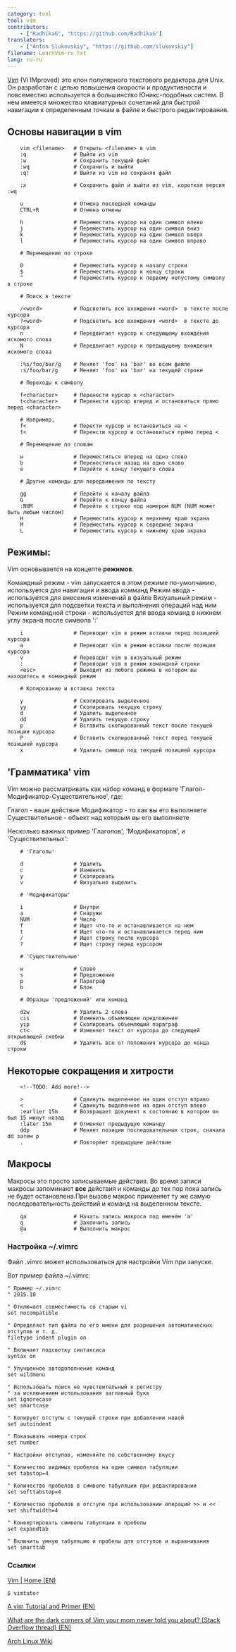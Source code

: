 ```yaml
---
category: tool
tool: vim
contributors:
    - ["RadhikaG", "https://github.com/RadhikaG"]
translators:
    - ["Anton Slukovskiy", "https://github.com/slukovskiy"]
filename: LearnVim-ru.txt
lang: ru-ru
---
```


[Vim](www.vim.org)
(Vi IMproved) это клон полулярного текстового редактора для Unix. Он разработан
с целью повышения скорости и продуктивности и повсеместно используется в 
большинство Юникс-подобных систем. В нем имеется множество клавиатурных 
сочетаний для быстрой навигации к определенным точкам в файле и быстрого 
редактирования.

## Основы навигации в vim

```
    vim <filename>   # Открыть <filename> в vim
    :q               # Выйти из vim
    :w               # Сохранить текущий файл
    :wq              # Сохранить и выйти
    :q!              # Выйти из vim не сохраняя файл

    :x               # Сохранить файл и выйти из vim, короткая версия :wq

    u                # Отмена последней команды
    CTRL+R           # Отмена отмены

    h                # Переместить курсор на один символ влево
    j                # Переместить курсор на один символ вниз
    k                # Переместить курсор на один символ вверх
    l                # Переместить курсор на один символ вправо

    # Перемещение по строке

    0                # Переместить курсор к началу строки
    $                # Переместить курсор к концу строки
    ^                # Переместить курсор к первому непустому символу в строке

    # Поиск в тексте

    /<word>          # Подсветить все вхождения <word>  в тексте после курсора
    ?<word>          # Подсветить все вхождения <word>  в тексте до курсора
    n                # Передвигает курсор к следующему вхождения искомого слова
    N                # Передвигает курсор к предыдущему вхождения искомого слова

    :%s/foo/bar/g    # Меняет 'foo' на 'bar' во всем файле
    :s/foo/bar/g     # Меняет 'foo' на 'bar' на текущей строке

    # Переходы к символу

    f<character>     # Перенести курсор к <character>
    t<character>     # Перенести курсор вперед и остановиться прямо перед <character> 

    # Например,
    f<               # Перести курсор и остановиться на <
    t<               # Перенсти курсор и остановиться прямо перед <
    
    # Перемещение по словам

    w                # Переместиться вперед на одно слово
    b                # Перенеститься назад на одно слово
    e                # Перейти к концу текущего слова

    # Другие команды для передвижения по тексту

    gg               # Перейти к началу файла
    G                # Перейти к концу файла
    :NUM             # Перейти к строке под номером NUM (NUM может быть любым числом)
    H                # Переместить курсор к верхнему краю экрана
    M                # Переместить курсор к середине экрана
    L                # Переместить курсор к нижнему краю экрана
```

## Режимы:

Vim основывается на концепте **режимов**.

Командный режим - vim запускается в этом режиме по-умолчанию, используется для 
навигации и ввода комманд
Режим ввода - используется для внесения изменений в файле
Визуальный режим - используется для подсветки текста и выполнения операций над ним
Режим командной строки - используется для ввода команд в нижнем углу экрана после символа ':'

```
    i                # Переводит vim в режим вставки перед позицией курсора
    a                # Переводит vim в режим вставки после позиции курсора
    v                # Переводит vim в визуальный режим
    :                # Переводит vim в режим командной строки
    <esc>            # Выходит из любого режима в котором вы находитесь в командный режим

    # Копирование и вставка текста

    y                # Скопировать выделенное
    yy               # Скопировать текущую строку
    d                # Удалить выделенное
    dd               # Удалить текущую строку
    p                # Вставить скопированный текст после текущей позиции курсора
    P                # Вставить скопированный текст перед текущей позицией курсора
    x                # Удалить символ под текущей позицией курсора
```

## 'Грамматика' vim

Vim можно рассматривать как набор команд в формате 'Глагол-Модификатор-Существительное', где:

Глагол - ваше действие
Модификатор - то как вы его выполняете
Существительное - объект над которым вы его выполняете

Несколько важных пример 'Глаголов', 'Модификаторов', и 'Существительных':

```
    # 'Глаголы'
 
    d                # Удалить
    c                # Изменить
    y                # Скопировать
    v                # Визуально выделить

    # 'Модификаторы'

    i                # Внутри
    a                # Снаружи
    NUM              # Число
    f                # Ищет что-то и останавливается на нем
    t                # Ищет что-то и останавливается перед ним
    /                # Ищет строку после курсора
    ?                # Ищет строку перед курсором

    # 'Существительные'

    w                # Слово
    s                # Предложение
    p                # Параграф
    b                # Блок
    
    # Образцы 'предложений' или команд

    d2w              # Удалить 2 слова
    cis              # Изменить объемлющее предложение
    yip              # Скопировать объемлющий параграф
    ct<              # Изменяет текст от курсора до следующей открывающей скобки
    d$               # Удалить все от положения курсора до конца строки
```

## Некоторые сокращения и хитрости

        <!--TODO: Add more!-->
```
    >                # Сдвинуть выделенное на один отступ вправо
    <                # Сдвинуть выделенное на один отступ влево
    :earlier 15m     # Возвращает документ к состоянию в котором он был 15 минут назад
    :later 15m       # Отменяет предыдущую команду
    ddp              # Меняет позиции последовательных строк, сначала dd затем p
    .                # Повторяет предыдущее действие
```

## Макросы

Макросы это просто записываемые действия.
Во время записи макросы запоминают **все** действия и команды до тех пор пока 
запись не будет остановлена.При вызове макрос применяет ту же самую последовательность 
действий и команд на выделенном тексте.

```
    qa               # Начать запись макроса под именем 'a'
    q                # Закончить запись
    @a               # Выполнить макрос 
```

### Настройка ~/.vimrc

Файл .vimrc может использоваться для настройки Vim при запуске.

Вот пример файла ~/.vimrc:

```
" Пример ~/.vimrc
" 2015.10 

" Отключает совместимость со старым vi
set nocompatible

" Определяет тип файла по его имени для разрешения автоматических отступов и т. д.
filetype indent plugin on

" Включает подсветку синтаксиса
syntax on

" Улучшенное автодополнение команд 
set wildmenu

" Использовать поиск не чувствительный к регистру 
" за исключением использования заглавный букв
set ignorecase
set smartcase

" Копирует отступы с текущей строки при добавлении новой
set autoindent

" Показывать номера строк
set number

" Настройки отступов, изменяйте по собственному вкусу

" Количество видимых пробелов на один символ табуляции
set tabstop=4

" Количество пробелов в символе табуляции при редактировании
set softtabstop=4

" Количество пробелов в отступе при использовании операций >> и << 
set shiftwidth=4

" Конвертировать символы табуляции в пробелы
set expandtab

" Включить умную табуляцию и пробелы для отступов и выравнивания
set smarttab
```

### Ссылки

[Vim | Home (EN)](http://www.vim.org/index.php)

`$ vimtutor`

[A vim Tutorial and Primer (EN)](https://danielmiessler.com/study/vim/)

[What are the dark corners of Vim your mom never told you about? (Stack Overflow thread) (EN)](http://stackoverflow.com/questions/726894/what-are-the-dark-corners-of-vim-your-mom-never-told-you-about)

[Arch Linux Wiki](https://wiki.archlinux.org/index.php/Vim_(%D0%A0%D1%83%D1%81%D1%81%D0%BA%D0%B8%D0%B9))
